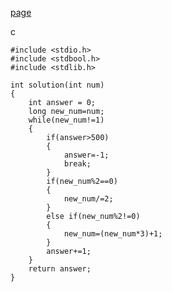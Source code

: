 [page](https://programmers.co.kr/learn/courses/30/lessons/12943)

c

    #include <stdio.h>
    #include <stdbool.h>
    #include <stdlib.h>

    int solution(int num)
    {
        int answer = 0;
        long new_num=num;
        while(new_num!=1)
        {
            if(answer>500)
            {
                answer=-1;
                break;
            }
            if(new_num%2==0)
            {
                new_num/=2;
            }
            else if(new_num%2!=0)
            {
                new_num=(new_num*3)+1;
            }
            answer+=1;
        }
        return answer;
    }
